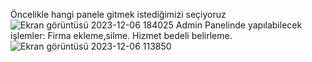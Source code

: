 Öncelikle hangi panele gitmek istediğimizi seçiyoruz
![Ekran görüntüsü 2023-12-06 184025](https://github.com/Berili4/C--ile-Rezervasyon_Sistemi/assets/117026945/ddff3eda-87fa-480f-9ad9-89ea65b5c875)
Admin Panelinde yapılabilecek işlemler: Firma ekleme,silme. Hizmet bedeli belirleme.
![Ekran görüntüsü 2023-12-06 113850](https://github.com/Berili4/C--ile-Rezervasyon_Sistemi/assets/117026945/19a867cb-3f44-495c-9ca9-0181662f7050)
